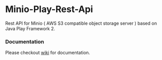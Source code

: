 # Minio-Play-Rest-Api
Rest API for Minio ( AWS S3 compatible object storage server ) based on Java Play Framework 2.


### Documentation
Please checkout [wiki](https://github.com/s4kibs4mi/minio-play-rest-api/wiki) for documentation.
